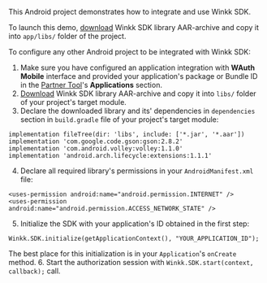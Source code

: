 This Android project demonstrates how to integrate and use Winkk SDK.

To launch this demo, [download](https://dev.winkk.com/partner/sdk/winkk_1.0.0_dev.aar) Winkk SDK library AAR-archive and copy it into `app/libs/` folder of the project.

To configure any other Android project to be integrated with Winkk SDK:
1. Make sure you have configured an application integration with **WAuth Mobile** interface and provided your application's package or Bundle ID in the [Partner Tool](https://passport.winkk.com/partner)'s **Applications** section.
2. [Download](https://dev.winkk.com/partner/sdk/winkk_1.0.0_dev.aar) Winkk SDK library AAR-archive and copy it into `libs/` folder of your project's target module.
3. Declare the downloaded library and its' dependencies in `dependencies` section in `build.gradle` file of your project's target module:
```
implementation fileTree(dir: 'libs', include: ['*.jar', '*.aar'])
implementation 'com.google.code.gson:gson:2.8.2'
implementation 'com.android.volley:volley:1.1.0'
implementation 'android.arch.lifecycle:extensions:1.1.1'
```
4. Declare all required library's permissions in your `AndroidManifest.xml` file:
```
<uses-permission android:name="android.permission.INTERNET" />
<uses-permission android:name="android.permission.ACCESS_NETWORK_STATE" />
```
5. Initialize the SDK with your application's ID obtained in the first step:
```
Winkk.SDK.initialize(getApplicationContext(), "YOUR_APPLICATION_ID");
```
The best place for this initialization is in your `Application`'s `onCreate` method.
6. Start the authorization session with `Winkk.SDK.start(context, callback);` call.
